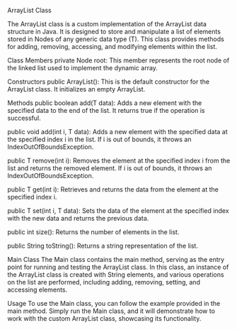 ArrayList Class

The ArrayList class is a custom implementation of the ArrayList data structure in Java. It is designed to store and manipulate a list of elements stored in Nodes of any generic data type (T). This class provides methods for adding, removing, accessing, and modifying elements within the list.

Class Members
private Node root: This member represents the root node of the linked list used to implement the dynamic array.

Constructors
public ArrayList(): This is the default constructor for the ArrayList class. It initializes an empty ArrayList.

Methods
public boolean add(T data): Adds a new element with the specified data to the end of the list. It returns true if the operation is successful.

public void add(int i, T data): Adds a new element with the specified data at the specified index i in the list. If i is out of bounds, it throws an IndexOutOfBoundsException.

public T remove(int i): Removes the element at the specified index i from the list and returns the removed element. If i is out of bounds, it throws an IndexOutOfBoundsException.

public T get(int i): Retrieves and returns the data from the element at the specified index i.

public T set(int i, T data): Sets the data of the element at the specified index with the new data and returns the previous data.

public int size(): Returns the number of elements in the list.

public String toString(): Returns a string representation of the list.

Main Class
The Main class contains the main method, serving as the entry point for running and testing the ArrayList class. In this class, an instance of the ArrayList class is created with String elements, and various operations on the list are performed, including adding, removing, setting, and accessing elements.

Usage
To use the Main class, you can follow the example provided in the main method. Simply run the Main class, and it will demonstrate how to work with the custom ArrayList class, showcasing its functionality.

